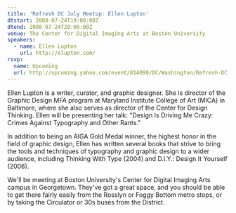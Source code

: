 ```yaml
---
title: 'Refresh DC July Meetup: Ellen Lupton'
dtstart: 2008-07-24T19:00:00Z
dtend: 2008-07-24T20:00:00Z
venue: The Center for Digital Imaging Arts at Boston University
speakers:
  - name: Ellen Lupton
    url: http://elupton.com/
rsvp:
  name: Upcoming
  url: http://upcoming.yahoo.com/event/814090/DC/Washington/Refresh-DC-July-Meetup-Ellen-Lupton/The-Center-for-Digital-Imaging-Arts-at-Boston-University/
---
```


Ellen Lupton is a writer, curator, and graphic designer. She is director of the Graphic Design MFA program at Maryland Institute College of Art (MICA) in Baltimore, where she also serves as director of the Center for Design Thinking. Ellen will be presenting her talk: "Design Is Driving Me Crazy: Crimes Against Typography and Other Rants."

In addition to being an AIGA Gold Medal winner, the highest honor in the field of graphic design, Ellen has written several books that strive to bring the tools and techniques of typography and graphic design to a wider audience, including Thinking With Type (2004) and D.I.Y.: Design It Yourself (2006).

We'll be meeting at Boston University's Center for Digital Imaging Arts campus in Georgetown. They've got a great space, and you should be able to get there fairly easily from the Rosslyn or Foggy Bottom metro stops, or by taking the Circulator or 30s buses from the District.